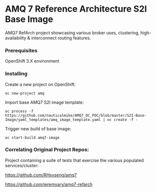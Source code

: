 # AMQ 7 Reference Architecture S2I Base Image

AMQ7 RefArch project showcasing various broker uses, clustering, high-availability & interconnect routing features.

### Prerequisites

OpenShift 3.X environment

### Installing

Create a new project on OpenShift:

```
oc new-project amq
```

Import base AMQ7 S2I image template:

```
oc process -f https://github.com/nauticalmike/AMQ7_OC_POC/blob/master/S2I-Base-Image/yaml_templates/amq_image_template.yaml | oc create -f -
```

Trigger new build of base image:

```
oc start-build amq7-image
```

### Correlating Original Project Repos:

Project containing a suite of tests that exercise the various populated services/cluster:

https://github.com/RHsyseng/amq7

https://github.com/jeremyary/amq7-refarch